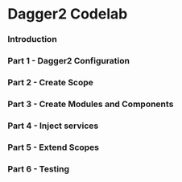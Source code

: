 # Dagger2 Codelab

### Introduction


### Part 1 - Dagger2 Configuration

### Part 2 - Create Scope

### Part 3 - Create Modules and Components

### Part 4 - Inject services

### Part 5 - Extend Scopes

### Part 6 - Testing